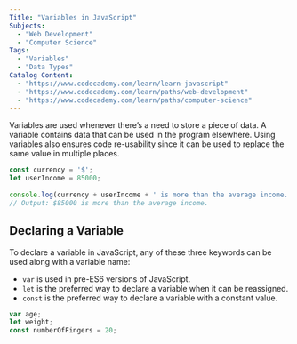 ```yaml
---
Title: "Variables in JavaScript"
Subjects:
  - "Web Development"
  - "Computer Science"
Tags: 
  - "Variables"
  - "Data Types"
Catalog Content:
  - "https://www.codecademy.com/learn/learn-javascript"
  - "https://www.codecademy.com/learn/paths/web-development"
  - "https://www.codecademy.com/learn/paths/computer-science"
---
```


Variables are used whenever there’s a need to store a piece of data. A variable contains data that can be used in the program elsewhere. Using variables also ensures code re-usability since it can be used to replace the same value in multiple places.

```js
const currency = '$';
let userIncome = 85000; 
 
console.log(currency + userIncome + ' is more than the average income.');
// Output: $85000 is more than the average income.
```

## Declaring a Variable

To declare a variable in JavaScript, any of these three keywords can be used along with a variable name:

- `var` is used in pre-ES6 versions of JavaScript.
- `let` is the preferred way to declare a variable when it can be reassigned.
- `const`  is the preferred way to declare a variable with a constant value.

```js
var age;
let weight;
const numberOfFingers = 20;
```
